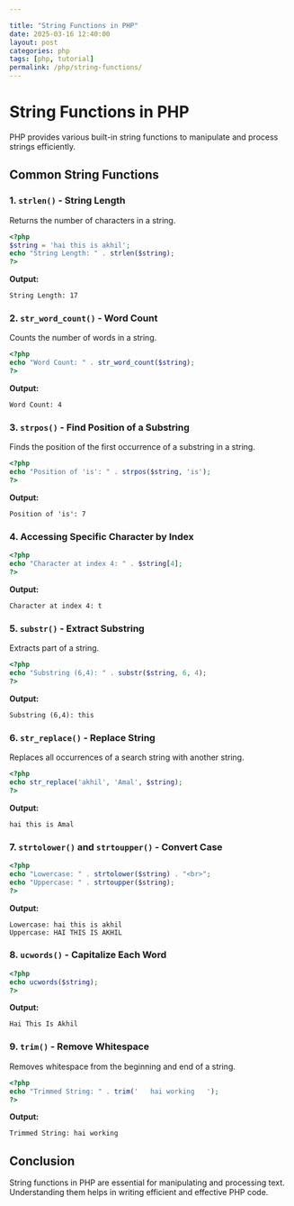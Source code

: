 ```yaml
---

title: "String Functions in PHP"
date: 2025-03-16 12:40:00
layout: post
categories: php
tags: [php, tutorial]
permalink: /php/string-functions/
---
```

# String Functions in PHP

PHP provides various built-in string functions to manipulate and process strings efficiently.

## Common String Functions

### 1. `strlen()` - String Length
Returns the number of characters in a string.
```php
<?php
$string = 'hai this is akhil';
echo "String Length: " . strlen($string);
?>
```
**Output:**
```
String Length: 17
```

### 2. `str_word_count()` - Word Count
Counts the number of words in a string.
```php
<?php
echo "Word Count: " . str_word_count($string);
?>
```
**Output:**
```
Word Count: 4
```

### 3. `strpos()` - Find Position of a Substring
Finds the position of the first occurrence of a substring in a string.
```php
<?php
echo "Position of 'is': " . strpos($string, 'is');
?>
```
**Output:**
```
Position of 'is': 7
```

### 4. Accessing Specific Character by Index
```php
<?php
echo "Character at index 4: " . $string[4];
?>
```
**Output:**
```
Character at index 4: t
```

### 5. `substr()` - Extract Substring
Extracts part of a string.
```php
<?php
echo "Substring (6,4): " . substr($string, 6, 4);
?>
```
**Output:**
```
Substring (6,4): this
```

### 6. `str_replace()` - Replace String
Replaces all occurrences of a search string with another string.
```php
<?php
echo str_replace('akhil', 'Amal', $string);
?>
```
**Output:**
```
hai this is Amal
```

### 7. `strtolower()` and `strtoupper()` - Convert Case
```php
<?php
echo "Lowercase: " . strtolower($string) . "<br>";
echo "Uppercase: " . strtoupper($string);
?>
```
**Output:**
```
Lowercase: hai this is akhil
Uppercase: HAI THIS IS AKHIL
```

### 8. `ucwords()` - Capitalize Each Word
```php
<?php
echo ucwords($string);
?>
```
**Output:**
```
Hai This Is Akhil
```

### 9. `trim()` - Remove Whitespace
Removes whitespace from the beginning and end of a string.
```php
<?php
echo "Trimmed String: " . trim('   hai working   ');
?>
```
**Output:**
```
Trimmed String: hai working
```

## Conclusion
String functions in PHP are essential for manipulating and processing text. Understanding them helps in writing efficient and effective PHP code.

